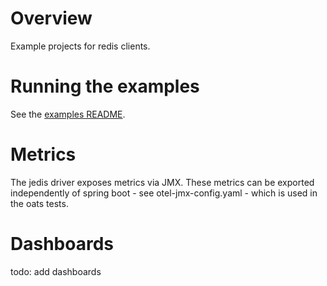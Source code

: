 # Overview

Example projects for redis clients.

# Running the examples

See the [examples README](../README.md#running-the-examples).

# Metrics

The jedis driver exposes metrics via JMX. These metrics can be exported independently of spring boot - see otel-jmx-config.yaml - which is used in the oats tests.

# Dashboards

todo: add dashboards
